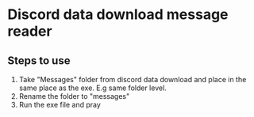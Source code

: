 # Discord data download message reader

## Steps to use
1. Take "Messages" folder from discord data download and place in the same place as the exe. E.g same folder level.
2. Rename the folder to "messages"
3. Run the exe file and pray 